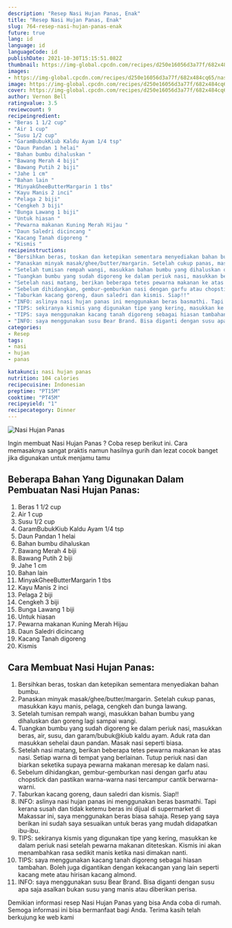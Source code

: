 ```yaml
---
description: "Resep Nasi Hujan Panas, Enak"
title: "Resep Nasi Hujan Panas, Enak"
slug: 764-resep-nasi-hujan-panas-enak
future: true
lang: id
language: id
languageCode: id
publishDate: 2021-10-30T15:15:51.082Z 
thumbnail: https://img-global.cpcdn.com/recipes/d250e16056d3a77f/682x484cq65/nasi-hujan-panas-foto-resep-utama.png
images:
- https://img-global.cpcdn.com/recipes/d250e16056d3a77f/682x484cq65/nasi-hujan-panas-foto-resep-utama.png
image: https://img-global.cpcdn.com/recipes/d250e16056d3a77f/682x484cq65/nasi-hujan-panas-foto-resep-utama.png
cover: https://img-global.cpcdn.com/recipes/d250e16056d3a77f/682x484cq65/nasi-hujan-panas-foto-resep-utama.png
author: Vernon Bell
ratingvalue: 3.5
reviewcount: 9
recipeingredient:
- "Beras 1 1/2 cup"
- "Air 1 cup"
- "Susu 1/2 cup"
- "GaramBubukKiub Kaldu Ayam 1/4 tsp"
- "Daun Pandan 1 helai"
- "Bahan bumbu dihaluskan "
- "Bawang Merah 4 biji"
- "Bawang Putih 2 biji"
- "Jahe 1 cm"
- "Bahan lain "
- "MinyakGheeButterMargarin 1 tbs"
- "Kayu Manis 2 inci"
- "Pelaga 2 biji"
- "Cengkeh 3 biji"
- "Bunga Lawang 1 biji"
- "Untuk hiasan "
- "Pewarna makanan Kuning Merah Hijau "
- "Daun Saledri dicincang "
- "Kacang Tanah digoreng "
- "Kismis "
recipeinstructions:
- "Bersihkan beras, toskan dan ketepikan sementara menyediakan bahan bumbu."
- "Panaskan minyak masak/ghee/butter/margarin. Setelah cukup panas, masukkan kayu manis, pelaga, cengkeh dan bunga lawang."
- "Setelah tumisan rempah wangi, masukkan bahan bumbu yang dihaluskan dan goreng lagi sampai wangi."
- "Tuangkan bumbu yang sudah digoreng ke dalam periuk nasi, masukkan beras, air, susu, dan garam/bubuk@kiub kaldu ayam. Aduk rata dan masukkan sehelai daun pandan. Masak nasi seperti biasa."
- "Setelah nasi matang, berikan beberapa tetes pewarna makanan ke atas nasi. Setiap warna di tempat yang berlainan. Tutup periuk nasi dan biarkan seketika supaya pewarna makanan meresap ke dalam nasi."
- "Sebelum dihidangkan, gembur-gemburkan nasi dengan garfu atau chopstick dan pastikan warna-warna nasi tercampur cantik berwarna-warni."
- "Taburkan kacang goreng, daun saledri dan kismis. Siap!!"
- "INFO: aslinya nasi hujan panas ini menggunakan beras basmathi. Tapi kerana susah dan tidak ketemu beras ini dijual di supermarket di Makassar ini, saya menggunakan beras biasa sahaja. Resep yang saya berikan ini sudah saya sesuaikan untuk beras yang mudah didapatkan ibu-ibu."
- "TIPS: sekiranya kismis yang digunakan tipe yang kering, masukkan ke dalam periuk nasi setelah pewarna makanan diteteskan. Kismis ini akan menambahkan rasa sedikit manis ketika nasi dimakan nanti."
- "TIPS: saya menggunakan kacang tanah digoreng sebagai hiasan tambahan. Boleh juga digantikan dengan kekacangan yang lain seperti kacang mete atau hirisan kacang almond."
- "INFO: saya menggunakan susu Bear Brand. Bisa diganti dengan susu apa saja asalkan bukan susu yang manis atau diberikan perisa."
categories:
- Resep
tags:
- nasi
- hujan
- panas

katakunci: nasi hujan panas 
nutrition: 104 calories
recipecuisine: Indonesian
preptime: "PT15M"
cooktime: "PT45M"
recipeyield: "1"
recipecategory: Dinner
---
```



![Nasi Hujan Panas](https://img-global.cpcdn.com/recipes/d250e16056d3a77f/682x484cq65/nasi-hujan-panas-foto-resep-utama.png)

Ingin membuat Nasi Hujan Panas ? Coba resep berikut ini. Cara memasaknya sangat praktis namun hasilnya gurih dan lezat cocok banget jika digunakan untuk menjamu tamu

<!--inarticleads1-->

## Beberapa Bahan Yang Digunakan Dalam Pembuatan Nasi Hujan Panas:

1. Beras 1 1/2 cup
1. Air 1 cup
1. Susu 1/2 cup
1. GaramBubukKiub Kaldu Ayam 1/4 tsp
1. Daun Pandan 1 helai
1. Bahan bumbu dihaluskan 
1. Bawang Merah 4 biji
1. Bawang Putih 2 biji
1. Jahe 1 cm
1. Bahan lain 
1. MinyakGheeButterMargarin 1 tbs
1. Kayu Manis 2 inci
1. Pelaga 2 biji
1. Cengkeh 3 biji
1. Bunga Lawang 1 biji
1. Untuk hiasan 
1. Pewarna makanan Kuning Merah Hijau 
1. Daun Saledri dicincang 
1. Kacang Tanah digoreng 
1. Kismis 



<!--inarticleads2-->

## Cara Membuat Nasi Hujan Panas:

1. Bersihkan beras, toskan dan ketepikan sementara menyediakan bahan bumbu.
1. Panaskan minyak masak/ghee/butter/margarin. Setelah cukup panas, masukkan kayu manis, pelaga, cengkeh dan bunga lawang.
1. Setelah tumisan rempah wangi, masukkan bahan bumbu yang dihaluskan dan goreng lagi sampai wangi.
1. Tuangkan bumbu yang sudah digoreng ke dalam periuk nasi, masukkan beras, air, susu, dan garam/bubuk@kiub kaldu ayam. Aduk rata dan masukkan sehelai daun pandan. Masak nasi seperti biasa.
1. Setelah nasi matang, berikan beberapa tetes pewarna makanan ke atas nasi. Setiap warna di tempat yang berlainan. Tutup periuk nasi dan biarkan seketika supaya pewarna makanan meresap ke dalam nasi.
1. Sebelum dihidangkan, gembur-gemburkan nasi dengan garfu atau chopstick dan pastikan warna-warna nasi tercampur cantik berwarna-warni.
1. Taburkan kacang goreng, daun saledri dan kismis. Siap!!
1. INFO: aslinya nasi hujan panas ini menggunakan beras basmathi. Tapi kerana susah dan tidak ketemu beras ini dijual di supermarket di Makassar ini, saya menggunakan beras biasa sahaja. Resep yang saya berikan ini sudah saya sesuaikan untuk beras yang mudah didapatkan ibu-ibu.
1. TIPS: sekiranya kismis yang digunakan tipe yang kering, masukkan ke dalam periuk nasi setelah pewarna makanan diteteskan. Kismis ini akan menambahkan rasa sedikit manis ketika nasi dimakan nanti.
1. TIPS: saya menggunakan kacang tanah digoreng sebagai hiasan tambahan. Boleh juga digantikan dengan kekacangan yang lain seperti kacang mete atau hirisan kacang almond.
1. INFO: saya menggunakan susu Bear Brand. Bisa diganti dengan susu apa saja asalkan bukan susu yang manis atau diberikan perisa.




Demikian informasi  resep Nasi Hujan Panas   yang bisa Anda coba di rumah. Semoga informasi ini bisa bermanfaat bagi Anda. Terima kasih telah berkujung ke web kami
